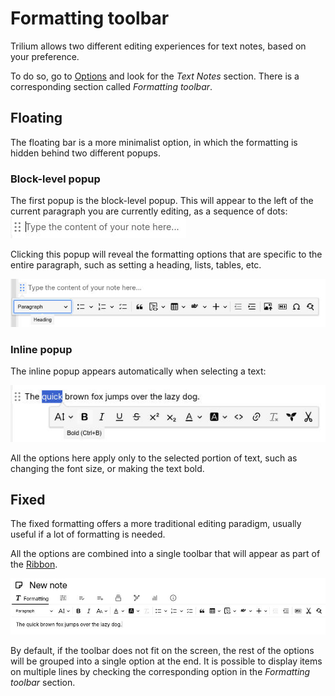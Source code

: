 # Formatting toolbar
Trilium allows two different editing experiences for text notes, based on your preference.

To do so, go to [Options](../../Basic%20Concepts/UI%20Elements/Options.md) and look for the _Text Notes_ section. There is a corresponding section called _Formatting toolbar_.

## Floating

The floating bar is a more minimalist option, in which the formatting is hidden behind two different popups.

### Block-level popup

The first popup is the block-level popup. This will appear to the left of the current paragraph you are currently editing, as a sequence of dots:  
![](1_Formatting%20toolbar_image.png)

Clicking this popup will reveal the formatting options that are specific to the entire paragraph, such as setting a heading, lists, tables, etc.

![](3_Formatting%20toolbar_image.png)

### Inline popup

The inline popup appears automatically when selecting a text:

![](Formatting%20toolbar_image.png)

All the options here apply only to the selected portion of text, such as changing the font size, or making the text bold.

## Fixed

The fixed formatting offers a more traditional editing paradigm, usually useful if a lot of formatting is needed.

All the options are combined into a single toolbar that will appear as part of the [Ribbon](../../Basic%20Concepts/UI%20Elements/Ribbon.md).

![](2_Formatting%20toolbar_image.png)

By default, if the toolbar does not fit on the screen, the rest of the options will be grouped into a single option at the end. It is possible to display items on multiple lines by checking the corresponding option in the _Formatting toolbar_ section.